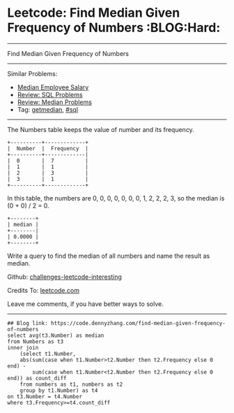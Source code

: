 
# Leetcode: Find Median Given Frequency of Numbers     :BLOG:Hard:

---

Find Median Given Frequency of Numbers  

---

Similar Problems:  

-   [Median Employee Salary](https://code.dennyzhang.com/median-employee-salary)
-   [Review: SQL Problems](https://code.dennyzhang.com/review-sql)
-   [Review: Median Problems](https://code.dennyzhang.com/review-median)
-   Tag: [getmedian](https://code.dennyzhang.com/tag/getmedian), [#sql](https://code.dennyzhang.com/tag/sql)

---

The Numbers table keeps the value of number and its frequency.  

    +----------+-------------+
    |  Number  |  Frequency  |
    +----------+-------------|
    |  0       |  7          |
    |  1       |  1          |
    |  2       |  3          |
    |  3       |  1          |
    +----------+-------------+

In this table, the numbers are 0, 0, 0, 0, 0, 0, 0, 1, 2, 2, 2, 3, so the median is (0 + 0) / 2 = 0.  

    +--------+
    | median |
    +--------|
    | 0.0000 |
    +--------+

Write a query to find the median of all numbers and name the result as median.  

Github: [challenges-leetcode-interesting](https://github.com/DennyZhang/challenges-leetcode-interesting/tree/master/problems/find-median-given-frequency-of-numbers)  

Credits To: [leetcode.com](https://leetcode.com/problems/find-median-given-frequency-of-numbers/description/)  

Leave me comments, if you have better ways to solve.  

---

    ## Blog link: https://code.dennyzhang.com/find-median-given-frequency-of-numbers
    select avg(t3.Number) as median
    from Numbers as t3 
    inner join 
        (select t1.Number, 
    	abs(sum(case when t1.Number>t2.Number then t2.Frequency else 0 end) -
    	    sum(case when t1.Number<t2.Number then t2.Frequency else 0 end)) as count_diff
        from numbers as t1, numbers as t2
        group by t1.Number) as t4
    on t3.Number = t4.Number
    where t3.Frequency>=t4.count_diff

